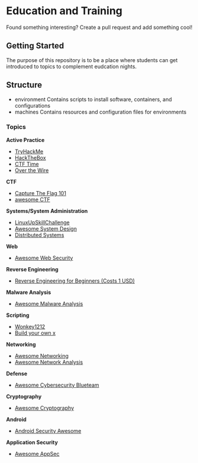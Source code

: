 # Education and Training

Found something interesting? Create a pull request and add something cool!

## Getting Started
The purpose of this repository is to be a place where students can get introduced to topics to complement eudcation nights. 

## Structure
- environment
Contains scripts to install software, containers, and configurations
- machines
Contains resources and configuration files for environments

### Topics

**Active Practice**
- [TryHackMe](https://tryhackme.com/)
- [HackTheBox](https://www.hackthebox.eu/)
- [CTF Time](https://ctftime.org/)
- [Over the Wire](https://overthewire.org/wargames/)

**CTF**
- [Capture The Flag 101](https://ctf101.org/)
- [awesome CTF](https://github.com/apsdehal/awesome-ctf#readme)

**Systems/System Administration**
- [LinuxUpSkillChallenge](https://github.com/snori74/linuxupskillchallenge)
- [Awesome System Design](https://github.com/madd86/awesome-system-design)
- [Distributed Systems](https://github.com/rShetty/awesome-distributed-systems)

**Web**
- [Awesome Web Security](https://github.com/qazbnm456/awesome-web-security#readme)

**Reverse Engineering**
- [Reverse Engineering for Beginners (Costs 1 USD)](https://beginners.re/)

**Malware Analysis** 
- [Awesome Malware Analysis](https://github.com/rshipp/awesome-malware-analysis#readme)

**Scripting**
- [Wonkey1212](https://github.com/49thSecurityDivision/wonkey1212)
- [Build your own x](https://github.com/danistefanovic/build-your-own-x)

**Networking**
- [Awesome Networking](https://github.com/facyber/awesome-networking)
- [Awesome Network Analysis](https://github.com/briatte/awesome-network-analysis#readme)

**Defense**
- [Awesome Cybersecurity Blueteam](https://github.com/fabacab/awesome-cybersecurity-blueteam)

**Cryptography**
- [Awesome Cryptography](https://github.com/ellinamorits/awesome-cryptography)

**Android**
- [Android Security Awesome](https://github.com/ashishb/android-security-awesome#readme)

**Application Security** 
- [Awesome AppSec](https://github.com/paragonie/awesome-appsec#readme)
